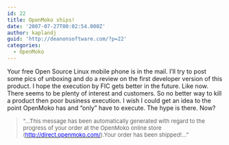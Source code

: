 ```yaml
---
id: 22
title: OpenMoko ships!
date: '2007-07-27T00:02:54.000Z'
author: kaplandj
guid: 'http://deanonsoftware.com/?p=22'
categories:
  - OpenMoko
---
```

Your free Open Source Linux mobile phone is in the mail. I’ll try to post some pics of unboxing and do a review on the first developer version of this product. I hope the execution by FIC gets better in the future. Like now. There seems to be plenty of interest and customers. So no better way to kill a product then poor business execution. I wish I could get an idea to the point OpenMoko has and “only” have to execute. The hype is there. Now?

<font size="2"></p> 

<blockquote>
  <p>
    “…This message has been automatically generated with regard to the progress of your order at the OpenMoko online store (<a href="http://direct.openmoko.com/"><u><font size="2" color="#0000ff">http://direct.openmoko.com/</font></u></a><font size="2">).</font><font size="2">Your order has been shipped!…”</font>
  </p>
</blockquote>

<p>
  </font>
</p>
